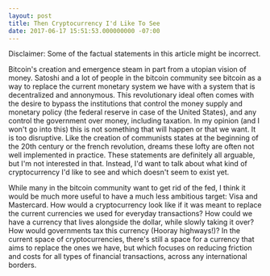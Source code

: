 ```yaml
---
layout: post
title: Then Cryptocurrency I'd Like To See
date: 2017-06-17 15:51:53.000000000 -07:00
---
```

Disclaimer: Some of the factual statements in this article might be incorrect.

Bitcoin's creation and emergence steam in part from a utopian vision of money. 
Satoshi and a lot of people in the bitcoin community see bitcoin as a way to replace
the current monetary system we have with a system that is decentralized and annonymous.
This revolutionary ideal often comes with the desire to bypass the institutions that
control the money supply and monetary policy (the federal reserve in case of the United States),
and any control the government over money, including taxation. In my opinion (and I
won't go into this) this is not something that will happen or that we want. It is
too disruptive. Like the creation of communists states at the beginning of the 20th century
or the french revolution, dreams these lofty are often not well implemented in practice.
These statements are definitely all arguable, but I'm not interested in that.
Instead, I'd want to talk about what kind of cryptocurrency I'd like to see and 
which doesn't seem to exist yet.

While many in the bitcoin community want to get rid of the fed, I think it would be
much more useful to have a much less ambitious target: Visa and Mastercard. How would
a cryptocurrency look like if it was meant to replace the current currencies we used
for everyday transactions? How could we have a currency that lives alongside the dollar,
while slowly taking it over? How would governments tax this currency (Hooray highways!)?
In the current space of cryptocurrencies, there's still a space for a currency that
aims to replace the ones we have, but which focuses on reducing friction and costs
for all types of financial transactions, across any international borders.
